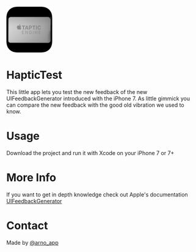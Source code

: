 ![AppIcon](Ressources/Rounded/AppIcon/Icon-60@2x.png)
# HapticTest
This little app lets you test the new feedback of the new UIFeedbackGenerator introduced with the iPhone 7.
As little gimmick you can compare the new feedback with the good old vibration we used to know.

# Usage
Download the project and run it with Xcode on your iPhone 7 or 7+

# More Info
If you want to get in depth knowledge check out Apple's documentation [UIFeedbackGenerator](https://developer.apple.com/reference/uikit/uifeedbackgenerator)

# Contact
Made by [@arno_app](https://twitter.com/arno_app)
